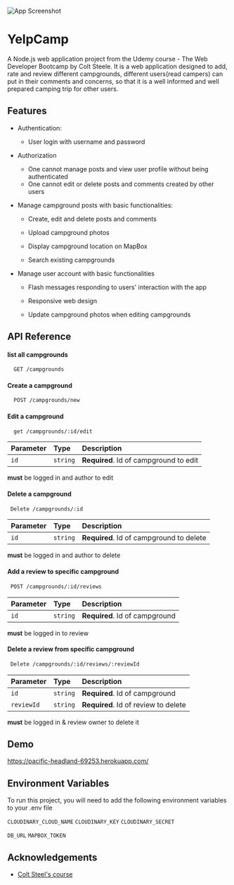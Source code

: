 


![App Screenshot](https://res.cloudinary.com/ein39/image/upload/v1650404868/Screenshot_from_2022-04-19_23-47-28_fscadv.png)


# YelpCamp

A Node.js web application project from the Udemy course - The Web Developer Bootcamp by Colt Steele. It is a web application designed to add, rate and review different campgrounds, different users(read campers) can put in their comments and concerns, so that it is a well informed and well prepared camping trip for other users.
## Features

* Authentication:
  - User login with username and password

* Authorization
  - One cannot manage posts and view user profile without being authenticated
  - One cannot edit or delete posts and comments created by other users

* Manage campground posts with basic functionalities:

  - Create, edit and delete posts and comments

  - Upload campground photos

  - Display campground location on MapBox

  - Search existing campgrounds

* Manage user account with basic functionalities

  - Flash messages responding to users' interaction with the app

  - Responsive web design

  - Update campground photos when editing campgrounds


## API Reference

#### list all campgrounds

```bash
  GET /campgrounds
```
#### Create a campground

```bash
  POST /campgrounds/new
```
#### Edit a campground

```bash
  get /campgrounds/:id/edit
```
 | Parameter | Type     | Description                       |
| :-------- | :------- | :-------------------------------- |
| `id`      | `string` | **Required**. Id of campground to edit |

 **must** be logged in and author to edit 

 #### Delete a campground
 ```bash
  Delete /campgrounds/:id
```
 | Parameter | Type     | Description                       |
| :-------- | :------- | :-------------------------------- |
| `id`      | `string` | **Required**. Id of campground to delete |

 **must** be logged in and author to delete 

 #### Add a review to specific campground
 ```bash
  POST /campgrounds/:id/reviews
```
 | Parameter | Type     | Description                       |
| :-------- | :------- | :-------------------------------- |
| `id`      | `string` | **Required**. Id of campground |

**must** be logged in to review

 #### Delete a review from specific campground
 ```bash
  Delete /campgrounds/:id/reviews/:reviewId
```
 | Parameter | Type     | Description                       |
| :-------- | :------- | :-------------------------------- |
| `id`      | `string` | **Required**. Id of campground |
| `reviewId`      | `string` | **Required**. Id of review to delete |
**must** be logged in & review owner to delete it




## Demo

https://pacific-headland-69253.herokuapp.com/


## Environment Variables

To run this project, you will need to add the following environment variables to your .env file

`CLOUDINARY_CLOUD_NAME`
`CLOUDINARY_KEY`
`CLOUDINARY_SECRET`

`DB_URL`
`MAPBOX_TOKEN`


## Acknowledgements

 - [Colt Steel's course](https://www.udemy.com/course/the-web-developer-bootcamp/)

